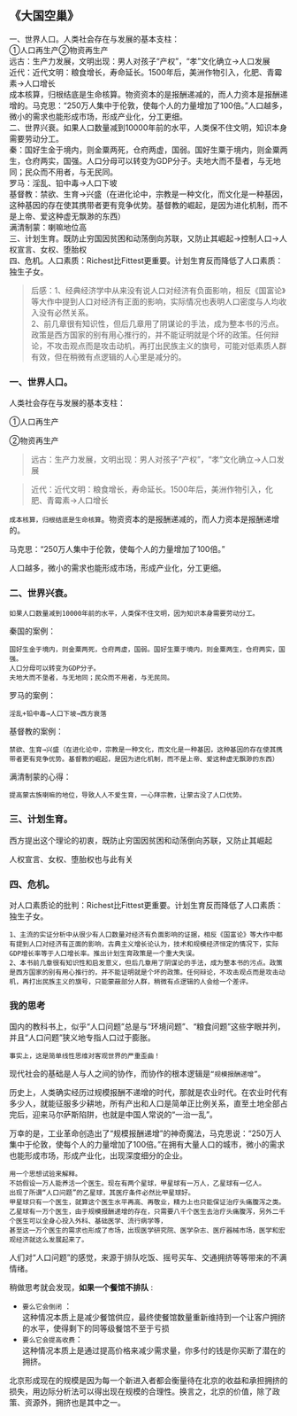 ## 《大国空巢》
一、世界人口。人类社会存在与发展的基本支柱：  
①人口再生产②物资再生产  
远古：生产力发展，文明出现：男人对孩子“产权”，“孝”文化确立→人口发展  
近代：近代文明：粮食增长，寿命延长。1500年后，美洲作物引入，化肥、青霉素→人口增长  
成本核算，归根结底是生命核算。物资资本的是报酬递减的，而人力资本是报酬递增的。马克思：“250万人集中于伦敦，使每个人的力量增加了100倍。”人口越多，微小的需求也能形成市场，形成产业化，分工更细。  
二、世界兴衰。如果人口数量减到10000年前的水平，人类保不住文明，知识本身需要劳动分工。  
秦：国好生金于境内，则金粟两死，仓府两虚，国弱。国好生粟于境内，则金粟两生，仓府两实，国强。人口分母可以转变为GDP分子。夫地大而不垦者，与无地同；民众而不用者，与无民同。  
罗马：淫乱、铅中毒→人口下坡  
基督教：禁欲、生育→兴盛（在进化论中，宗教是一种文化，而文化是一种基因，这种基因的存在使其携带者更有竞争优势。基督教的崛起，是因为进化机制，而不是上帝、爱这种虚无飘渺的东西）  
满清制蒙：喇嘛地位高  
三、计划生育。既防止穷国因贫困和动荡倒向苏联，又防止其崛起→控制人口→人权宣言、女权、堕胎权  
四、危机。人口素质：Richest比Fittest更重要。计划生育反而降低了人口素质：独生子女。  

>后感：1、经典经济学中从来没有说人口对经济有负面影响，相反《国富论》等大作中提到人口对经济有正面的影响，实际情况也表明人口密度与人均收入没有必然关系。  
2、前几章很有知识性，但后几章用了阴谋论的手法，成为整本书的污点。政策是西方国家的别有用心推行的，并不能证明就是个坏的政策。任何辩论，不攻击观点而是攻击动机，再打出民族主义的旗号，可能对低素质人群有效，但在稍微有点逻辑的人心里是减分的。  




### 一、世界人口。

人类社会存在与发展的基本支柱：

①人口再生产

②物资再生产

>远古：生产力发展，文明出现：男人对孩子“产权”，“孝”文化确立→人口发展

>近代：近代文明：粮食增长，寿命延长。1500年后，美洲作物引入，化肥、青霉素→人口增长

`成本核算，归根结底是生命核算`。物资资本的是报酬递减的，而人力资本是报酬递增的。  

马克思：“250万人集中于伦敦，使每个人的力量增加了100倍。”  

人口越多，微小的需求也能形成市场，形成产业化，分工更细。

### 二、世界兴衰。

`如果人口数量减到10000年前的水平，人类保不住文明，因为知识本身需要劳动分工。`

秦国的案例：

```
国好生金于境内，则金粟两死，仓府两虚，国弱。国好生粟于境内，则金粟两生，仓府两实，国强。
人口分母可以转变为GDP分子。
夫地大而不垦者，与无地同；民众而不用者，与无民同。
```

罗马的案例：

```
淫乱+铅中毒→人口下坡→西方衰落
```

基督教的案例：

```
禁欲、生育→兴盛（在进化论中，宗教是一种文化，而文化是一种基因，这种基因的存在使其携带者更有竞争优势。基督教的崛起，是因为进化机制，而不是上帝、爱这种虚无飘渺的东西）
```

满清制蒙的心得：

```
提高蒙古族喇嘛的地位，导致人人不爱生育，一心拜宗教，让蒙古没了人口优势。
```

### 三、计划生育。

西方提出这个理论的初衷，既防止穷国因贫困和动荡倒向苏联，又防止其崛起

人权宣言、女权、堕胎权也与此有关

### 四、危机。

对人口素质论的批判：Richest比Fittest更重要。计划生育反而降低了人口素质：独生子女。

```
1、主流的实证分析中从很少有人口数量对经济有负面影响的证据，相反《国富论》等大作中都有提到人口对经济有正面的影响，古典主义增长论认为，技术和规模经济恒定的情况下，实际GDP增长率等于人口增长率。推出计划生育政策是一个重大失误。
2、本书前几章很有知识性和启发意义，但后几章用了阴谋论的手法，成为整本书的污点。政策是西方国家的别有用心推行的，并不能证明就是个坏的政策。任何辩论，不攻击观点而是攻击动机，再打出民族主义的旗号，只能蒙蔽部分人群，稍微有点逻辑的人会给一个差评。
```


### 我的思考

国内的教科书上，似乎“人口问题”总是与“环境问题”、“粮食问题”这些字眼并列，并且“人口问题”狭义地专指人口过于膨胀。

`事实上，这是简单线性思维对客观世界的严重歪曲！`

现代社会的基础是人与人之间的协作，而协作的根本逻辑是`“规模报酬递增”`。

历史上，人类确实经历过规模报酬不递增的时代，那就是农业时代。在农业时代有多少人，就能征服多少耕地，所有产出和人口是简单正比例关系，直至土地全部占完后，迎来马尔萨斯陷阱，也就是中国人常说的“一治一乱”。

万幸的是，工业革命创造出了“规模报酬递增”的神奇魔法，马克思说：“250万人集中于伦敦，使每个人的力量增加了100倍。”在拥有大量人口的城市，微小的需求也能形成市场，形成产业化，出现深度细分的企业。

```
用一个思想试验来解释。
不妨假设一万人能养活一个医生。现在有两个星球，甲星球有一万人，乙星球有一亿人。
出现了所谓“人口问题”的乙星球，其医疗条件必然比甲星球好。
甲星球只有一个医生，就算这个医生水平再高、再敬业，精力上也只能保证治疗头痛腹泻之类。
乙星球有一万个医生，由于规模报酬递增的存在，只需要八千个医生去治疗头痛腹泻，另外二千个医生可以全身心投入外科、基础医学、流行病学等，
甚至这一万个医生的需求也形成了市场，出现医学研究院、医学杂志、医疗器械市场，医学和宏观经济就这么发展起来了。
```



人们对“人口问题”的感觉，来源于排队吃饭、摇号买车、交通拥挤等等带来的不满情绪。

稍做思考就会发现，**如果一个餐馆不排队** :  

- `要么它会倒闭` ：  
这种情况本质上是减少餐馆供应，最终使餐馆数量重新维持到一个让客户拥挤的水平，使得剩下的同等级餐馆不至于亏损
- `要么它会提高收费`：  
这种情况本质上是通过提高价格来减少需求量，你多付的钱是你买断了潜在的拥挤。

北京形成现在的规模是因为每一个新进入者都会衡量待在北京的收益和承担拥挤的损失，用边际分析法可以得出现在规模的合理性。换言之，北京的价值，除了政策、资源外，拥挤也是其中之一。

